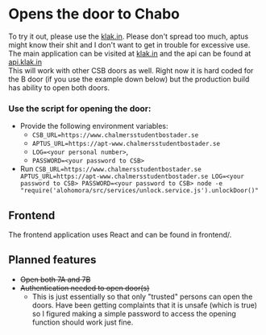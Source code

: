 # Opens the door to Chabo

To try it out, please use the [klak.in](https://klak.in). Please don't spread too much, aptus might know their shit and I don't want to get in trouble for excessive use.
<br>
The main application can be visited at [klak.in](https://klak.in) and the api can be found at [api.klak.in](https://api.klak.in)
<br>
This will work with other CSB doors as well. Right now it is hard coded for the B door (if you use the example down below) but the production build has ability to open both doors.
<br>

### Use the script for opening the door:

- Provide the following environment variables: 
  - `CSB_URL=https://www.chalmersstudentbostader.se`
  - `APTUS_URL=https://apt-www.chalmersstudentbostader.se`
  - `LOG=<your personal number>`, 
  - `PASSWORD=<your password to CSB>`
- Run `CSB_URL=https://www.chalmersstudentbostader.se APTUS_URL=https://apt-www.chalmersstudentbostader.se LOG=<your password to CSB> PASSWORD=<your password to CSB> node -e "require('alohomora/src/services/unlock.service.js').unlockDoor()"`

## Frontend

The frontend application uses React and can be found in frontend/.

## Planned features
- ~~Open both 7A and 7B~~
- ~~Authentication needed to open door(s)~~
  - This is just essentially so that only "trusted" persons can open the doors. Have been getting complaints that it is unsafe (which is true) so I figured making a simple password to access the opening function should work just fine.
